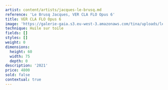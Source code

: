```yaml
---
artist: content/artists/jacques-le-brusq.md
reference: 'Le Brusq Jacques, VER CLA FLO Opus 6'
title: VER CLA FLO Opus 6
image: 'https://galerie-gaia.s3.eu-west-3.amazonaws.com/tina/uploads/le-brusq-jacques/galerie gaia - jacques le brusq-ver cla flo opus 6-2585.jpg'
technique: Huile sur toile
fields: []
styles: []
weight: 0
dimensions:
  height: 60
  width: 75
  depth: 0
description: '2021'
price: 4800
sold: false
contextual: true
---
```


